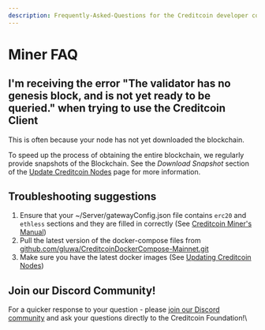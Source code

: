 ```yaml
---
description: Frequently-Asked-Questions for the Creditcoin developer community.
---
```


# Miner FAQ

## I'm receiving the error "The validator has no genesis block, and is not yet ready to be queried." when trying to use the Creditcoin Client

This is often because your node has not yet downloaded the blockchain.

To speed up the process of obtaining the entire blockchain, we regularly provide snapshots of the Blockchain. See the _Download Snapshot_ section of the [Update Creditcoin Nodes](updating-creditcoin-nodes.md#04db) page for more information.

## Troubleshooting suggestions

1. Ensure that your \~/Server/gatewayConfig.json file contains `erc20` and `ethless` sections and they are filled in correctly (See [Creditcoin Miner's Manual](../#server-gatewayconfig-json))
2. Pull the latest version of the docker-compose files from [github.com/gluwa/CreditcoinDockerCompose-Mainnet.git](https://github.com/gluwa/CreditcoinDockerCompose-Mainnet.git)
3. Make sure you have the latest docker images (See [Updating Creditcoin Nodes](updating-creditcoin-nodes.md#e110))

## Join our Discord Community!

For a quicker response to your question - please [join our Discord community](https://discord.com/invite/creditcoin) and ask your questions directly to the Creditcoin Foundation!\


